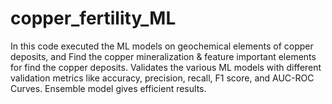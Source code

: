 # copper_fertility_ML
In this code executed the ML models on geochemical elements of copper deposits, and Find the copper mineralization &amp; feature important elements for find the copper deposits. Validates the various ML models with different validation metrics like accuracy, precision, recall, F1 score, and AUC-ROC Curves. Ensemble model gives efficient results.
